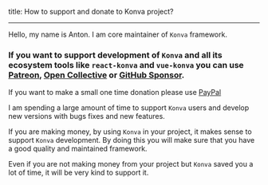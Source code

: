 title: How to support and donate to Konva project?

---


Hello, my name is Anton. I am core maintainer of `Konva` framework.

### If you want to support development of `Konva` and all its ecosystem tools like `react-konva` and `vue-konva` you can use [Patreon](https://www.patreon.com/lavrton), [Open Collective](https://opencollective.com/konva) or [GitHub Sponsor](https://github.com/sponsors/lavrton).

If you want to make a small one time donation please use [PayPal](https://paypal.me/lavrton)

I am spending a large amount of time to support `Konva` users and develop new versions with bugs fixes and new features.

If you are making money, by using `Konva` in your project, it makes sense to support `Konva` development. By doing this you will make sure that you have a good quality and maintained framework.

Even if you are not making money from your project but `Konva` saved you a lot of time, it will be very kind to support it.

